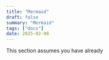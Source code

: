 ```yaml
---
title: "Mermaid"
draft: false
summary: "Mermaid"
tags: ["docs"]
date: 2025-02-08
---
```


This section assumes you have already
